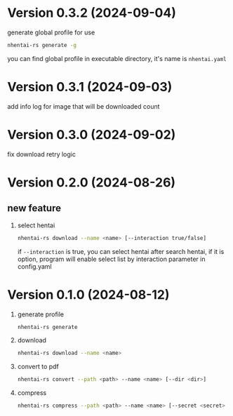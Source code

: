 # Version 0.3.2 (2024-09-04)

generate global profile for use 

   ```bash
   nhentai-rs generate -g
   ```

you can find global profile in executable directory, it's name is `nhentai.yaml`

# Version 0.3.1 (2024-09-03)

add info log for image that will be downloaded count

# Version 0.3.0 (2024-09-02)

fix download retry logic

# Version 0.2.0 (2024-08-26)

## new feature

1. select hentai

   ```bash
   nhentai-rs download --name <name> [--interaction true/false]
   ```

   if `--interaction` is true, you can select hentai after search hentai,
   if it is option, program will enable select list by interaction parameter in config.yaml


# Version 0.1.0 (2024-08-12)

1. generate profile

   ```bash
   nhentai-rs generate
   ```

2. download 

   ```bash
   nhentai-rs download --name <name>
   ```

3. convert to pdf

   ```bash
   nhentai-rs convert --path <path> --name <name> [--dir <dir>]
   ```

4. compress

   ```bash
   nhentai-rs compress --path <path> --name <name> [--secret <secret> --dir <dir>]
   ```